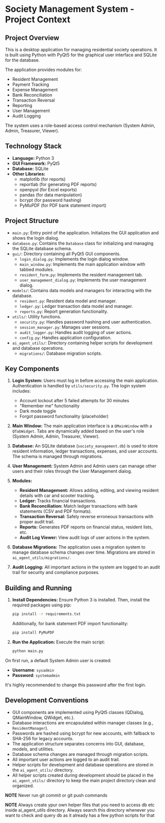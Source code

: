 # Society Management System - Project Context

## Project Overview

This is a desktop application for managing residential society operations. It is built using Python with PyQt5 for the graphical user interface and SQLite for the database.

The application provides modules for:

- Resident Management
- Payment Tracking
- Expense Management
- Bank Reconciliation
- Transaction Reversal
- Reporting
- User Management
- Audit Logging

The system uses a role-based access control mechanism (System Admin, Admin, Treasurer, Viewer).

## Technology Stack

- **Language:** Python 3
- **GUI Framework:** PyQt5
- **Database:** SQLite
- **Other Libraries:**
  - matplotlib (for reports)
  - reportlab (for generating PDF reports)
  - openpyxl (for Excel exports)
  - pandas (for data manipulation)
  - bcrypt (for password hashing)
  - PyMuPDF (for PDF bank statement import)

## Project Structure

- `main.py`: Entry point of the application. Initializes the GUI application and shows the login dialog.
- `database.py`: Contains the `Database` class for initializing and managing the SQLite database schema.
- `gui/`: Directory containing all PyQt5 GUI components.
  - `login_dialog.py`: Implements the login dialog window.
  - `main_window.py`: Implements the main application window with tabbed modules.
  - `resident_form.py`: Implements the resident management tab.
  - `user_management_dialog.py`: Implements the user management dialog.
- `models/`: Contains data models and managers for interacting with the database.
  - `resident.py`: Resident data model and manager.
  - `ledger.py`: Ledger transaction data model and manager.
  - `reports.py`: Report generation functionality.
- `utils/`: Utility functions.
  - `security.py`: Handles password hashing and user authentication.
  - `session_manager.py`: Manages user sessions.
  - `audit_logger.py`: Handles audit logging of user actions.
  - `config.py`: Handles application configuration.
- `ai_agent_utils/`: Directory containing helper scripts for development and database operations.
  - `migrations/`: Database migration scripts.

## Key Components

1.  **Login System:** Users must log in before accessing the main application. Authentication is handled by `utils/security.py`. The login system includes:
    - Account lockout after 5 failed attempts for 30 minutes
    - "Remember me" functionality
    - Dark mode toggle
    - Forgot password functionality (placeholder)

2.  **Main Window:** The main application interface is a `QMainWindow` with a `QTabWidget`. Tabs are dynamically added based on the user's role (System Admin, Admin, Treasurer, Viewer).

3.  **Database:** An SQLite database (`society_management.db`) is used to store resident information, ledger transactions, expenses, and user accounts. The schema is managed through migrations.

4.  **User Management:** System Admin and Admin users can manage other users and their roles through the User Management dialog.

5.  **Modules:**
    - **Resident Management:** Allows adding, editing, and viewing resident details with car and scooter tracking.
    - **Ledger:** Tracks financial transactions.
    - **Bank Reconciliation:** Match ledger transactions with bank statements (CSV and PDF formats).
    - **Transaction Reversal:** Safely reverse erroneous transactions with proper audit trail.
    - **Reports:** Generates PDF reports on financial status, resident lists, etc.
    - **Audit Log Viewer:** View audit logs of user actions in the system.

6.  **Database Migrations:** The application uses a migration system to manage database schema changes over time. Migrations are stored in `ai_agent_utils/migrations/`.

7.  **Audit Logging:** All important actions in the system are logged to an audit trail for security and compliance purposes.

## Building and Running

1.  **Install Dependencies:** Ensure Python 3 is installed. Then, install the required packages using pip:
    ```bash
    pip install -r requirements.txt
    ```
    Additionally, for bank statement PDF import functionality:
    ```bash
    pip install PyMuPDF
    ```

2.  **Run the Application:** Execute the main script:
    ```bash
    python main.py
    ```

On first run, a default System Admin user is created:
- **Username**: `sysadmin`
- **Password**: `systemadmin`

It's highly recommended to change this password after the first login.

## Development Conventions

- GUI components are implemented using PyQt5 classes (QDialog, QMainWindow, QWidget, etc.).
- Database interactions are encapsulated within manager classes (e.g., `ResidentManager`).
- Passwords are hashed using bcrypt for new accounts, with fallback to SHA-256 for legacy accounts.
- The application structure separates concerns into GUI, database, models, and utilities.
- Database schema changes are managed through migration scripts.
- All important user actions are logged to an audit trail.
- Helper scripts for development and database operations are stored in the `ai_agent_utils/` directory.
- All helper scripts created during development should be placed in the `ai_agent_utils/` directory to keep the main project directory clean and organized.

**NOTE** Never run git commit or git push commands

**NOTE** Always create ypur own helper files that you need to access db etc inside ai_agent_utils directory. Always search this directory whenever you want to check and query db as it already has a few python scripts for that